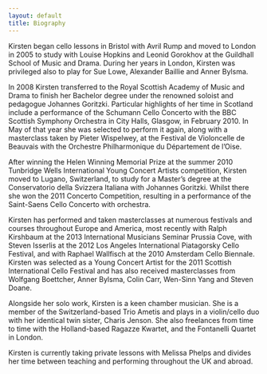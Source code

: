 ```yaml
---
layout: default
title: Biography
---
```

Kirsten began cello lessons in Bristol with Avril Rump and moved to London in 2005 to study with Louise Hopkins and Leonid Gorokhov at the Guildhall School of Music and Drama. During her years in London, Kirsten was privileged also to play for Sue Lowe, Alexander Baillie and Anner Bylsma.

In 2008 Kirsten transferred to the Royal Scottish Academy of Music and Drama to finish her Bachelor degree under the renowned soloist and pedagogue Johannes Goritzki. Particular highlights of her time in Scotland include a performance of the Schumann Cello Concerto with the BBC Scottish Symphony Orchestra in City Halls, Glasgow, in February 2010. In May of that year she was selected to perform it again, along with a masterclass taken by Pieter Wispelwey, at the Festival de Violoncelle de Beauvais with the Orchestre Philharmonique du Département de l’Oise.

After winning the Helen Winning Memorial Prize at the summer 2010 Tunbridge Wells International Young Concert Artists competition, Kirsten moved to Lugano, Switzerland, to study for a Master’s degree at the Conservatorio della Svizzera Italiana with Johannes Goritzki. Whilst there she won the 2011 Concerto Competition, resulting in a performance of the Saint-Saens Cello Concerto with orchestra.

Kirsten has performed and taken masterclasses at numerous festivals and courses throughout Europe and America, most recently with Ralph Kirshbaum at the 2013 International Musicians Seminar Prussia Cove, with Steven Isserlis at the 2012 Los Angeles International Piatagorsky Cello Festival, and with Raphael Wallfisch at the 2010 Amsterdam Cello Biennale. Kirsten was selected as a Young Concert Artist for the 2011 Scottish International Cello Festival and has also received masterclasses from Wolfgang Boettcher, Anner Bylsma, Colin Carr, Wen-Sinn Yang and Steven Doane.

Alongside her solo work, Kirsten is a keen chamber musician. She is a member of the Switzerland-based Trio Ametis and plays in a violin/cello duo with her identical twin sister, Charis Jenson. She also freelances from time to time with the Holland-based Ragazze Kwartet, and the Fontanelli Quartet in London. 

Kirsten is currently taking private lessons with Melissa Phelps and divides her time between teaching and performing throughout the UK and abroad.
